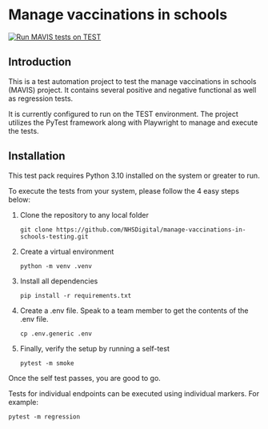 # Manage vaccinations in schools

[![Run MAVIS tests on TEST](https://github.com/NHSDigital/manage-vaccinations-in-schools-testing/actions/workflows/MAVIS_TEST.yml/badge.svg)](https://github.com/NHSDigital/manage-vaccinations-in-schools-testing/actions/workflows/MAVIS_TEST.yml)

## Introduction

This is a test automation project to test the manage vaccinations in schools (MAVIS) project.  It contains several positive and negative functional as well as regression tests.

It is currently configured to run on the TEST environment.  The project utilizes the PyTest framework along with Playwright to manage and execute the tests.

## Installation

This test pack requires Python 3.10 installed on the system or greater to run.

To execute the tests from your system, please follow the 4 easy steps below:

1. Clone the repository to any local folder

   ```console
   git clone https://github.com/NHSDigital/manage-vaccinations-in-schools-testing.git
   ```

1. Create a virtual environment

    ```console
    python -m venv .venv
    ```

1. Install all dependencies

    ```console
    pip install -r requirements.txt
    ```

1. Create a .env file.  Speak to a team member to get the contents of the .env file.

   ```console
   cp .env.generic .env
   ```

1. Finally, verify the setup by running a self-test

    ```console
    pytest -m smoke
    ```

Once the self test passes, you are good to go.

Tests for individual endpoints can be executed using individual markers.  For example:

```console
pytest -m regression
```
